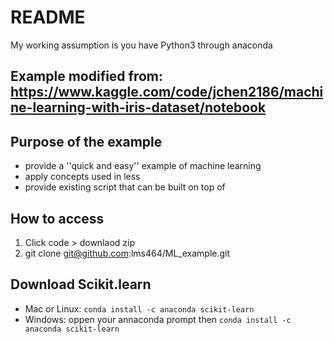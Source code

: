 # README
My working assumption is you have Python3 through anaconda

## Example modified from: https://www.kaggle.com/code/jchen2186/machine-learning-with-iris-dataset/notebook
## Purpose of the example
- provide a ''quick and easy'' example of machine learning
- apply concepts used in less
- provide existing script that can be built on top of

## How to access

1. Click code > downlaod zip
2. git clone git@github.com:lms464/ML_example.git

## Download Scikit.learn
- Mac or Linux: ```conda install -c anaconda scikit-learn ```
- Windows: oppen your annaconda prompt then ```conda install -c anaconda scikit-learn ```
